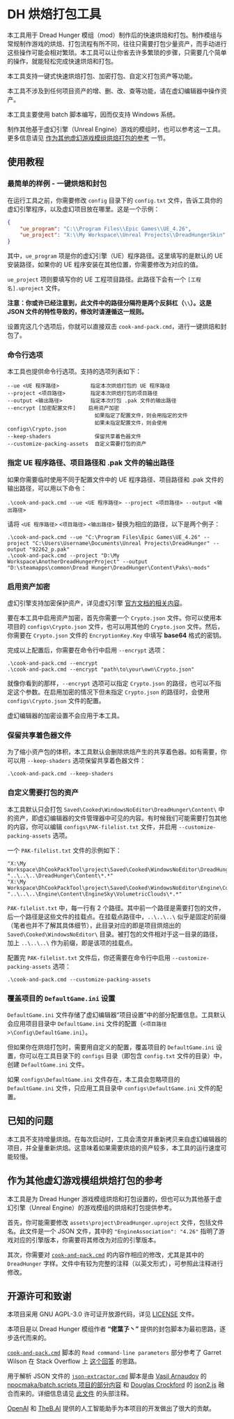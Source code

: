 # DH 烘焙打包工具

本工具用于 Dread Hunger 模组（mod）制作后的快速烘焙和打包。制作模组与常规制作游戏的烘焙、打包流程有所不同，往往只需要打包少量资产，而手动进行这些操作可能会相对繁琐。本工具可以让你省去许多繁琐的步骤，只需要几个简单的操作，就能轻松完成快速烘焙和打包。

本工具支持一键式快速烘焙打包、加密打包、自定义打包资产等功能。

本工具不涉及到任何项目资产的增、删、改、查等功能，请在虚幻编辑器中操作资产。

本工具主要使用 batch 脚本编写，因而仅支持 Windows 系统。

制作其他基于虚幻引擎（Unreal Engine）游戏的模组时，也可以参考这一工具。更多信息请见 [作为其他虚幻游戏模组烘焙打包的参考](#作为其他虚幻游戏模组烘焙打包的参考) 一节。

## 使用教程

### 最简单的样例 - 一键烘焙和封包

在运行工具之前，你需要修改 `config` 目录下的 `config.txt` 文件，告诉工具你的虚幻引擎程序，以及虚幻项目放在哪里。这是一个示例：

``` JSON
{
    "ue_program": "C:\\Program Files\\Epic Games\\UE_4.26",
    "ue_project": "X:\\My Workspace\\Unreal Projects\\DreadHungerSkin"
}
```

其中，`ue_program` 项是你的虚幻引擎（UE）程序路径。这里填写的是默认的 UE 安装路径，如果你的 UE 程序安装在其他位置，你需要修改为对应的值。

`ue_project` 项则要填写你的 UE 工程项目路径。此路径下会有一个 `[工程名].uproject` 文件。

**注意：你或许已经注意到，此文件中的路径分隔符是两个反斜杠（`\\`）。这是 JSON 文件的特性导致的，修改时请遵循这一规则。**

设置完这几个选项后，你就可以直接双击 `cook-and-pack.cmd`，进行一键烘焙和封包了。

### 命令行选项

本工具也提供命令行选项。支持的选项列表如下：

```
--ue <UE 程序路径>          指定本次烘焙打包的 UE 程序路径
--project <项目路径>        指定本次烘焙打包的项目路径
--output <输出路径>         指定本次打包 .pak 文件的输出路径
--encrypt [加密配置文件]    启用资产加密
                            如果指定了配置文件，则会用指定的文件
                            如果未指定配置文件，则会使用 configs\Crypto.json
--keep-shaders              保留共享着色器文件
--customize-packing-assets  自定义需要打包的资产
```

### 指定 UE 程序路径、项目路径和 .pak 文件的输出路径

如果你需要临时使用不同于配置文件中的 UE 程序路径、项目路径和 .pak 文件的输出路径，可以用以下命令：

``` Batch
.\cook-and-pack.cmd --ue <UE 程序路径> --project <项目路径> --output <输出路径>
```

请将 `<UE 程序路径>` `<项目路径>` `<输出路径>` 替换为相应的路径，以下是两个例子：

``` Batch
.\cook-and-pack.cmd --ue "C:\Program Files\Epic Games\UE_4.26" --project "C:\Users\Username\Documents\Unreal Projects\DreadHunger" --output "92262_p.pak"
.\cook-and-pack.cmd --project "D:\My Workspace\AnotherDreadHungerProject" --output "D:\steamapps\common\Dread Hunger\DreadHunger\Content\Paks\~mods"
```

### 启用资产加密

虚幻引擎支持加密保护资产，详见虚幻引擎 [官方文档的相关内容](https://docs.unrealengine.com/4.26/zh-CN/Basics/Projects/Packaging/#%E7%AD%BE%E5%90%8D%E5%92%8C%E5%8A%A0%E5%AF%86)。

要在本工具中启用资产加密，首先你需要一个 `Crypto.json` 文件。你可以使用本项目的 `configs\Crypto.json` 文件，也可以用其他的 `Crypto.json` 文件。然后，你需要在 `Crypto.json` 文件的 `EncryptionKey.Key` 中填写 **base64** 格式的密钥。

完成以上配置后，你需要在命令行中启用 `--encrypt` 选项：

``` Batch
.\cook-and-pack.cmd --encrypt
.\cook-and-pack.cmd --encrypt "path\to\your\own\Crypto.json"
```

就像你看到的那样，`--encrypt` 选项可以指定 `Crypto.json` 的路径，也可以不指定这个参数。在启用加密的情况下但未指定 `Crypto.json` 的路径时，会使用 `configs\Crypto.json` 文件的配置。

虚幻编辑器的加密设置不会应用于本工具。

### 保留共享着色器文件

为了缩小资产包的体积，本工具默认会删除烘焙产生的共享着色器。如有需要，你可以用 `--keep-shaders` 选项保留共享着色器文件：

``` Batch
.\cook-and-pack.cmd --keep-shaders 
```

### 自定义需要打包的资产

本工具默认只会打包 `Saved\Cooked\WindowsNoEditor\DreadHunger\Content\` 中的资产，即虚幻编辑器的文件管理器中可见的内容。有时候我们可能需要打包其他的内容，你可以编辑 `configs\PAK-filelist.txt` 文件，并启用 `--customize-packing-assets` 选项。

一个 `PAK-filelist.txt` 文件的示例如下：

```
"X:\My Workspace\DhCookPackTool\project\Saved\Cooked\WindowsNoEditor\DreadHunger\Content\*.*" "..\..\..\DreadHunger\Content\*.*" 
"X:\My Workspace\DhCookPackTool\project\Saved\Cooked\WindowsNoEditor\Engine\Content\EngineSky\VolumetricClouds\*.*" "..\..\..\Engine\Content\EngineSky\VolumetricClouds\*.*" 
```

`PAK-filelist.txt` 中，每一行有 2 个路径。其中前一个路径是需要打包的文件，后一个路径是这些文件的挂载点。在挂载点路径中，`..\..\..\` 似乎是固定的前缀（笔者也并不了解其具体细节），此目录对应的即是项目烘焙出的 `Saved\Cooked\WindowsNoEditor\` 目录。被打包的文件相对于这一目录的路径，加上 `..\..\..\` 作为前缀，即是该项的挂载点。

配置完 `PAK-filelist.txt` 文件后，你还需要在命令行中启用 `--customize-packing-assets` 选项：

``` Batch
.\cook-and-pack.cmd --customize-packing-assets
```

### 覆盖项目的 `DefaultGame.ini` 设置

`DefaultGame.ini` 文件存储了虚幻编辑器“项目设置”中的部分配置信息。工具默认会应用项目目录中 `DefaultGame.ini` 文件的配置（`<项目路径>\Config\DefaultGame.ini`）。

但如果你在烘焙打包时，需要用自定义的配置，覆盖项目的 `DefaultGame.ini` 设置，你可以在工具目录下的 `configs` 目录（即包含 `config.txt` 文件的目录）中，创建 `DefaultGame.ini` 文件。

如果 `configs\DefaultGame.ini` 文件存在，本工具会忽略项目的 `DefaultGame.ini` 文件，只应用工具目录中 `configs\DefaultGame.ini` 文件的配置。

## 已知的问题

本工具不支持增量烘焙。在每次启动时，工具会清空并重新拷贝来自虚幻编辑器的项目，并全量重新烘焙。这意味着如果需要烘焙的资产较多，本工具的运行速度可能较慢。

## 作为其他虚幻游戏模组烘焙打包的参考

本工具是为 Dread Hunger 游戏模组烘焙和打包设置的，但也可以为其他基于虚幻引擎（Unreal Engine）的游戏模组的烘焙和打包提供参考。

首先，你可能需要修改 `assets\project\DreadHunger.uproject` 文件，包括文件名。此文件是一个 JSON 文件，其中的 `"EngineAssociation": "4.26"` 指明了游戏对应的引擎版本，你需要将其修改为对应的引擎版本。

其次，你需要对 [`cook-and-pack.cmd`](./cook-and-pack.cmd) 的内容作相应的修改，尤其是其中的 `DreadHunger` 字样。文件中有较为完整的注释（以英文形式），可参照此注释进行修改。

## 开源许可和致谢

本项目采用 GNU AGPL-3.0 许可证开放源代码，详见 [LICENSE](./LICENSE) 文件。

本项目是以 Dread Hunger 模组作者 **“佬葉孒丶”** 提供的封包脚本为最初思路，逐步迭代而来的。

[`cook-and-pack.cmd`](./cook-and-pack.cmd) 脚本的 `Read command-line parameters` 部分参考了 Garret Wilson 在 Stack Overflow 上 [这个回答](https://stackoverflow.com/a/50652990) 的思路。

用于解析 JSON 文件的 [`json-extractor.cmd`](libs/json-extractor.cmd) 脚本是由 [Vasil Arnaudov](https://github.com/npocmaka) 的 [npocmaka/batch.scripts 项目的部分内容](https://github.com/npocmaka/batch.scripts/blob/master/hybrids/jscript/jsonextractor.bat) 和 [Douglas Crockford](https://www.crockford.com/) 的 [json2.js](https://github.com/douglascrockford/JSON-js/blob/master/json2.js) 融合而来的。详细信息请见 [此文件](libs/json-extractor.cmd) 的头部注释。

[OpenAI](https://openai.com/) 和 [TheB.AI](https://theb.ai/) 提供的人工智能助手为本项目的开发做出了很大的贡献。
